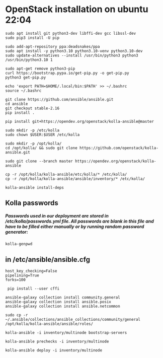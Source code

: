# OpenStack installation on ubuntu 22:04

```
sudo apt install git python3-dev libffi-dev gcc libssl-dev
sudo pip3 install -U pip
```

```
sudo add-apt-repository ppa:deadsnakes/ppa
sudo apt install -y python3.10 python3.10-venv python3.10-dev
sudo update-alternatives --install /usr/bin/python3 python3 /usr/bin/python3.10 1
```

```
sudo apt-get remove python3-pip
curl https://bootstrap.pypa.io/get-pip.py -o get-pip.py
python3 get-pip.py
```

```
echo 'export PATH=$HOME/.local/bin:$PATH' >> ~/.bashrc
source ~/.bashrc
```

```
git clone https://github.com/ansible/ansible.git
cd ansible
git checkout stable-2.16
pip install .
```


```
pip install git+https://opendev.org/openstack/kolla-ansible@master
```

```
sudo mkdir -p /etc/kolla
sudo chown $USER:$USER /etc/kolla
```

```
sudo mkdir -p /opt/kolla/
cd /opt/kolla/ && sudo git clone https://github.com/openstack/kolla-ansible.git
```

```
sudo git clone --branch master https://opendev.org/openstack/kolla-ansible
```
```
cp -r /opt/kolla/kolla-ansible/etc/kolla/* /etc/kolla/
cp -r /opt/kolla/kolla-ansible/ansible/inventory/* /etc/kolla/
```


```
kolla-ansible install-deps
```



## Kolla passwords
##### Passwords used in our deployment are stored in /etc/kolla/passwords.yml file. All passwords are blank in this file and have to be filled either manually or by running random password generator:
```
kolla-genpwd
```


## in /etc/ansible/ansible.cfg

```
host_key_checking=False
pipelining=True
forks=100
```
```
 pip install --user cffi
```

```
ansible-galaxy collection install community.general
ansible-galaxy collection install ansible.posix
ansible-galaxy collection install ansible.netcommon
```

```
sudo cp -r ~/.ansible/collections/ansible_collections/community/general /opt/kolla/kolla-ansible/ansible/roles/
```

```
kolla-ansible -i inventory/multinode bootstrap-servers
```

```
kolla-ansible prechecks -i inventory/multinode
```

```
kolla-ansible deploy -i inventory/multinode
```

